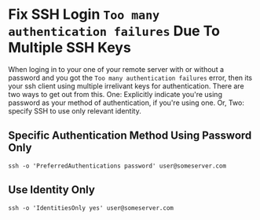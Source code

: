 # Fix SSH Login `Too many authentication failures` Due To Multiple SSH Keys

When loging in to your one of your remote server with or without a password and you got the `Too many authentication failures` error, then its your ssh client using multiple irrelivant keys for authentication. There are two ways to get out from this. One: Explicitly indicate you're using password as your method of authentication, if you're using one. Or, Two: specify SSH to use only relevant identity.

## Specific Authentication Method Using Password Only

`ssh -o 'PreferredAuthentications password' user@someserver.com`

## Use Identity Only

`ssh -o 'IdentitiesOnly yes' user@someserver.com`
